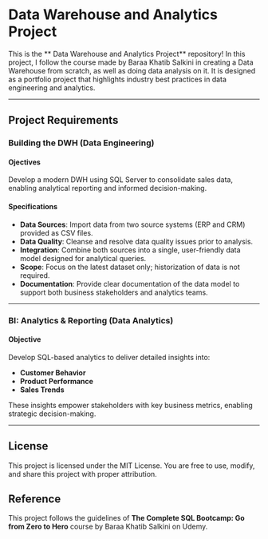 # Data Warehouse and Analytics Project

This is the ** Data Warehouse and Analytics Project** repository!
In this project, I follow the course made by Baraa Khatib Salkini in creating a Data Warehouse from scratch, as well as doing data analysis on it. It is designed as a portfolio project that
highlights industry best practices in data engineering and analytics. 

---

## Project Requirements

### Building the DWH (Data Engineering)

#### Ojectives
Develop a modern DWH using SQL Server to consolidate sales data, enabling analytical reporting and informed decision-making.

#### Specifications
 - **Data Sources**: Import data from two source systems (ERP and CRM) provided as CSV files.
 - **Data Quality**: Cleanse and resolve data quality issues prior to analysis.
 - **Integration**: Combine both sources into a single, user-friendly data model designed for analytical queries.
 - **Scope**: Focus on the latest dataset only; historization of data is not required.
 - **Documentation**: Provide clear documentation of the data model to support both business stakeholders and analytics teams.

---

### BI: Analytics & Reporting (Data Analytics)

#### Objective
Develop SQL-based analytics to deliver detailed insights into:
 - **Customer Behavior**
 - **Product Performance**
 - **Sales Trends**

These insights empower stakeholders with key business metrics, enabling strategic decision-making.

---

## License

This project is licensed under the MIT License. You are free to use, modify, and share this project with proper attribution. 

## Reference

This project follows the guidelines of **The Complete SQL Bootcamp: Go from Zero to Hero** course by Baraa Khatib Salkini on Udemy. 
